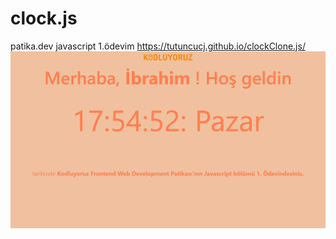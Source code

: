 # clock.js
patika.dev javascript 1.ödevim
https://tutuncucj.github.io/clockClone.js/
<img src="clock.png">
